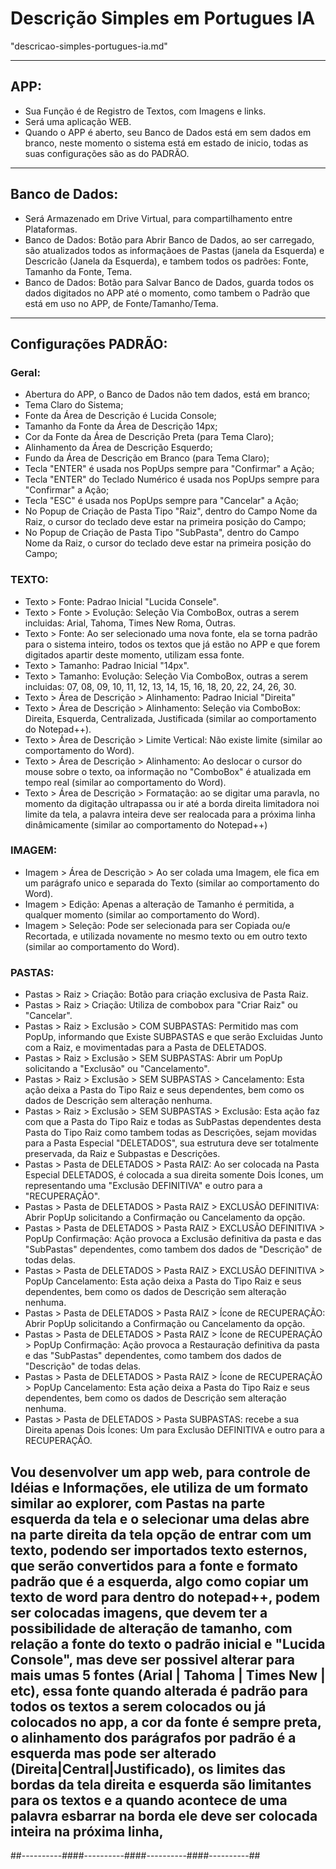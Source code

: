 # Descrição Simples em Portugues IA
"descricao-simples-portugues-ia.md"

---
## APP:
- Sua Função é de Registro de Textos, com Imagens e links.
- Será uma aplicação WEB.
- Quando o APP é aberto, seu Banco de Dados está em sem dados em branco, neste momento o sistema está em estado de inicio, todas as suas configurações são as do PADRÃO.

---
## Banco de Dados:
- Será Armazenado em  Drive Virtual, para compartilhamento entre Plataformas.
- Banco de Dados: Botão para Abrir Banco de Dados, ao ser carregado, são atualizados todos as informaçãoes de Pastas (janela da Esquerda) e Descricão (Janela da Esquerda), e tambem todos os padrões: Fonte, Tamanho da Fonte, Tema.
- Banco de Dados: Botão para Salvar Banco de Dados, guarda todos os dados digitados no APP até o momento, como tambem o Padrão que está em uso no APP, de Fonte/Tamanho/Tema.

---

## Configurações PADRÃO:

### Geral:
- Abertura do APP, o Banco de Dados não tem dados, está em branco;
- Tema Claro do Sistema;
- Fonte da Área de Descrição é Lucida Console;
- Tamanho da Fonte da Área de Descrição 14px;
- Cor da Fonte da Área de Descrição Preta (para Tema Claro);
- Alinhamento da Área de Descrição Esquerdo;
- Fundo da Área de Descrição em Branco (para Tema Claro);
- Tecla "ENTER" é usada nos PopUps sempre para "Confirmar" a Ação;
- Tecla "ENTER" do Teclado Numérico é usada nos PopUps sempre para "Confirmar" a Ação;
- Tecla "ESC" é usada nos PopUps sempre para "Cancelar" a Ação;
- No Popup de Criação de Pasta Tipo "Raiz", dentro do Campo Nome da Raiz, o cursor do teclado deve estar na primeira posição do Campo;
- No Popup de Criação de Pasta Tipo "SubPasta", dentro do Campo Nome da Raiz, o cursor do teclado deve estar na primeira posição do Campo;


### TEXTO:
- Texto > Fonte: Padrao Inicial "Lucida Consele".
- Texto > Fonte > Evolução: Seleção Via ComboBox, outras a serem incluidas: Arial, Tahoma, Times New Roma, Outras.
- Texto > Fonte: Ao ser selecionado uma nova fonte, ela se torna padrão para o sistema inteiro, todos os textos que já estão no APP e que forem digitados apartir deste momento, utilizam essa fonte.
- Texto > Tamanho: Padrao Inicial "14px".
- Texto > Tamanho: Evolução: Seleção Via ComboBox, outras a serem incluidas: 07, 08, 09, 10, 11, 12, 13, 14, 15, 16, 18, 20, 22, 24, 26, 30.
- Texto > Área de Descrição > Alinhamento: Padrao Inicial "Direita"
- Texto > Área de Descrição > Alinhamento: Seleção via ComboBox: Direita, Esquerda, Centralizada, Justificada (similar ao comportamento do Notepad++).
- Texto > Área de Descrição > Limite Vertical: Não existe limite (similar ao comportamento do  Word).
- Texto > Área de Descrição > Alinhamento: Ao deslocar o cursor do mouse sobre o texto, oa informação no "ComboBox" é atualizada em tempo real (similar ao comportamento do  Word).
- Texto > Área de Descrição > Formatação: ao se digitar uma paravla, no momento da digitação ultrapassa ou ir até a borda direita limitadora noi limite da tela, a palavra inteira deve ser realocada para a próxima linha dinâmicamente (similar ao comportamento do Notepad++)


### IMAGEM:
- Imagem > Área de Descrição > Ao ser colada uma Imagem, ele fica em um parágrafo unico e separada do Texto (similar ao comportamento do  Word).
- Imagem > Edição: Apenas a alteração de Tamanho é permitida, a qualquer momento (similar ao comportamento do  Word).
- Imagem > Seleção: Pode ser selecionada para ser Copiada ou/e Recortada, e utilizada novamente no mesmo texto ou em outro texto  (similar ao comportamento do  Word).


### PASTAS:
- Pastas > Raiz > Criação: Botão para criação exclusiva de Pasta Raiz.
- Pastas > Raiz > Criação: Utiliza de combobox para "Criar Raiz" ou "Cancelar".
- Pastas > Raiz > Exclusão > COM SUBPASTAS: Permitido mas com PopUp, informando que Existe SUBPASTAS e que serão Excluidas Junto com a Raiz, e movimentadas para a Pasta de DELETADOS.
- Pastas > Raiz > Exclusão > SEM SUBPASTAS: Abrir um PopUp solicitando a "Exclusão" ou "Cancelamento".
- Pastas > Raiz > Exclusão > SEM SUBPASTAS > Cancelamento: Esta ação deixa a Pasta do Tipo Raiz e seus dependentes, bem como os dados de Descrição sem alteração nenhuma.
- Pastas > Raiz > Exclusão > SEM SUBPASTAS > Exclusão: Esta ação faz com que a Pasta do Tipo Raiz e todas as SubPastas dependentes desta Pasta do Tipo Raiz como tambem todas as Descrições, sejam movidas para a Pasta Especial "DELETADOS", sua estrutura deve ser totalmente preservada, da Raiz e Subpastas e Descrições.
- Pastas > Pasta de DELETADOS > Pasta RAIZ: Ao ser colocada na Pasta Especial DELETADOS, é colocada a sua direita somente Dois Ícones, um representando uma "Exclusão DEFINITIVA" e outro para a "RECUPERAÇÃO".
- Pastas > Pasta de DELETADOS > Pasta RAIZ > EXCLUSÃO DEFINITIVA: Abrir PopUp solicitando a Confirmação ou Cancelamento da opção.
- Pastas > Pasta de DELETADOS > Pasta RAIZ > EXCLUSÃO DEFINITIVA > PopUp Confirmação: Ação provoca a Exclusão definitiva da pasta e das "SubPastas" dependentes, como tambem dos dados de "Descrição" de todas delas.
- Pastas > Pasta de DELETADOS > Pasta RAIZ > EXCLUSÃO DEFINITIVA > PopUp Cancelamento: Esta ação deixa a Pasta do Tipo Raiz e seus dependentes, bem como os dados de Descrição sem alteração nenhuma.
- Pastas > Pasta de DELETADOS > Pasta RAIZ > Ícone de RECUPERAÇÃO: Abrir PopUp solicitando a Confirmação ou Cancelamento da opção.
- Pastas > Pasta de DELETADOS > Pasta RAIZ > Ícone de RECUPERAÇÃO > PopUp Confirmação: Ação provoca a Restauração definitiva da pasta e das "SubPastas" dependentes, como tambem dos dados de "Descrição" de todas delas.
- Pastas > Pasta de DELETADOS > Pasta RAIZ > Ícone de RECUPERAÇÃO > PopUp Cancelamento: Esta ação deixa a Pasta do Tipo Raiz e seus dependentes, bem como os dados de Descrição sem alteração nenhuma.
- Pastas > Pasta de DELETADOS > Pasta SUBPASTAS: recebe a sua Direita apenas Dois Ícones: Um para Exclusão DEFINITIVA e outro para a RECUPERAÇÃO.


## Vou desenvolver um app web, para controle de Idéias e Informações, ele utiliza de um formato similar ao explorer, com Pastas na parte esquerda da tela e o selecionar uma delas abre na parte direita da tela opção de entrar com um texto, podendo ser importados texto esternos, que serão convertidos para a fonte e formato padrão que é a esquerda, algo como copiar um texto de word para dentro do notepad++, podem ser colocadas imagens, que devem ter a possibilidade de alteração de tamanho, com relação a fonte do texto o padrão inicial e "Lucida Console", mas deve ser possivel alterar para mais umas 5 fontes (Arial | Tahoma | Times New | etc), essa fonte quando alterada é padrão para todos os textos a serem colocados ou já colocados no app, a cor da fonte é sempre preta, o alinhamento dos parágrafos por padrão é a esquerda mas pode ser alterado (Direita|Central|Justificado), os limites das bordas da tela direita e esquerda são limitantes para os textos e a quando acontece de uma palavra esbarrar na borda ele deve ser colocada inteira na próxima linha, 

 
##----------####----------####----------####----------##
